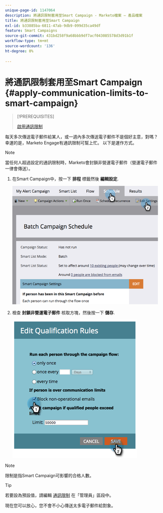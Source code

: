 ```yaml
---
unique-page-id: 1147064
description: 將通訊限制套用至Smart Campaign - Marketo檔案 — 產品檔案
title: 將通訊限制套用至Smart Campaign
exl-id: b33885ba-6811-47ab-9db9-099d35ca49df
feature: Smart Campaigns
source-git-commit: 431bd258f9a68bbb9df7acf043085578d3d91b1f
workflow-type: tm+mt
source-wordcount: '136'
ht-degree: 0%

---
```


# 將通訊限制套用至Smart Campaign {#apply-communication-limits-to-smart-campaign}

>[!PREREQUISITES]
>
>[啟用通訊限制](/help/marketo/product-docs/administration/email-setup/enable-communication-limits.md)

每天多次傳送電子郵件給某人，或一週內多次傳送電子郵件不是個好主意，對嗎？ 幸運的是，Marketo Engage有通訊限制可幫上忙。 以下是運作方式。

>[!NOTE]
>
>當任何人超過設定的通訊限制時，Marketo會封鎖非營運電子郵件（營運電子郵件一律會傳送）。

1. 在Smart Campaign中，按一下 **排程** 標籤然後 **編輯設定**.

   ![](assets/apply-communication-limits-to-smart-campaign-1.png)

1. 檢查 **封鎖非營運電子郵件** 核取方塊，然後按一下 **儲存**.

   ![](assets/apply-communication-limits-to-smart-campaign-2.png)

>[!NOTE]
>
>限制是指Smart Campaign可影響的合格人數。

>[!TIP]
>
>若要設為預設值，請編輯  [通訊限制](/help/marketo/product-docs/administration/email-setup/enable-communication-limits.md) 在「管理員」區段中。

現在您可以放心，您不會不小心傳送太多電子郵件給對象。
